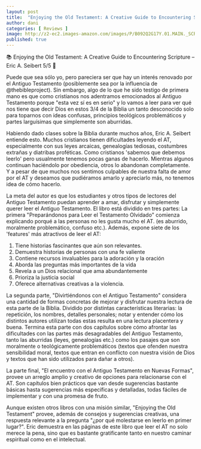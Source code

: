 ```yaml
---
layout: post
title:  "Enjoying the Old Testament: A Creative Guide to Encountering Scripture – Eric A. Seibert"
author: dani
categories: [ Reviews ]
image: http://z2-ec2.images-amazon.com/images/P/B092Q2G17Y.01.MAIN._SCRM_.jpg
published: true 
---
```




📚  Enjoying the Old Testament: A Creative Guide to Encountering Scripture – Eric A. Seibert  5/5 🌟

Puede que sea sólo yo, pero pareciera ser que hay un interés renovado por el Antiguo Testamento (posiblemente sea por la influencia de @thebibleproject). Sin embargo, algo de lo que he sido testigo de primera mano es que como cristianos nos adentramos emocionados al Antiguo Testamento porque "esta vez sí es en serio" y lo vamos a leer para ver qué nos tiene que decir Dios en estos 3/4 de la Biblia un tanto desconocido solo para toparnos con ideas confusas, principios teológicos problemáticos y partes larguísimas que simplemente son aburridas. 

Habiendo dado clases sobre la Biblia durante muchos años, Eric A. Seibert entiende esto. Muchos cristianos tienen dificultades leyendo el AT, especialmente con sus leyes arcaicas, genealogías tediosas, costumbres extrañas y diatribas proféticas. Como cristianos 'sabemos que debemos leerlo' pero usualmente tenemos pocas ganas de hacerlo. Mientras algunos continuan haciéndolo por obediencia, otros lo abandonan completamente. Y a pesar de que muchos nos sentimos culpables de nuestra falta de amor por el AT y deseamos que pudiéramos amarlo y apreciarlo más, no tenemos idea de cómo hacerlo. 

La meta del autor es que los estudiantes y otros tipos de lectores del Antiguo Testamento puedan aprender a amar, disfrutar y simplemente querer leer el Antiguo Testamento. El libro está dividido en tres partes: La primera "Preparándonos para Leer el Testamento Olvidado" comienza explicando porqué a las personas no les gusta mucho el AT. (es aburrido, moralmente problemático, confuso etc.). Además, expone siete de los 'features' más atractivos de leer el AT:

1. Tiene historias fascinantes que aún son relevantes.
2. Demuestra historias de personas con una fe valiente
3. Contiene recursos invaluables para la adoración y la oración
4. Aborda las preguntas más importantes de la vida
5. Revela a un Dios relacional que ama abundantemente 
6. Prioriza la justicia social
7. Oferece alternativas creativas a la violencia.

La segunda parte, "Divirtiéndonos con el Antiguo Testamento" considera una cantidad de formas concretas de mejorar y disfrutar nuestra lectura de esta parte de la Biblia. Dividido por distintas características literarias: la repetición, los nombres, detalles personales; notar y entender cómo los distintos autores utilizan todas estas resulta en una lectura placentera y buena. Termina esta parte con dos capítulos sobre cómo afrontar las dificultades con las partes más desagradables del Antiguo Testamento, tanto las aburridas (leyes, genealogías etc.) como los pasajes que son moralmente o teológicamente problemáticos (textos que ofenden nuestra sensibilidad moral, textos que entran en conflicto con nuestra visión de Dios y textos que han sido utilizados para dañar a otros).

La parte final, "El encuentro con el Antiguo Testamento en Nuevas Formas", provee un arreglo amplio y creativo de opciones para relacionarse con el AT. Son capítulos bien prácticos que van desde sugerencias bastante básicas hasta sugerencias más específicas y detalladas, todas fáciles de implementar y con una promesa de fruto. 

Aunque existen otros libros con una misión similar, "Enjoying the Old Testament" provee, además de consejos y sugerencias creativas, una respuesta relevante a la pregunta "¿por qué molestarse en leerlo en primer lugar?". Eric demuestra en las páginas de este libro que leer el AT no solo merece la pena, sino que es bastante gratificante tanto en nuestro caminar espiritual como en el intelectual.